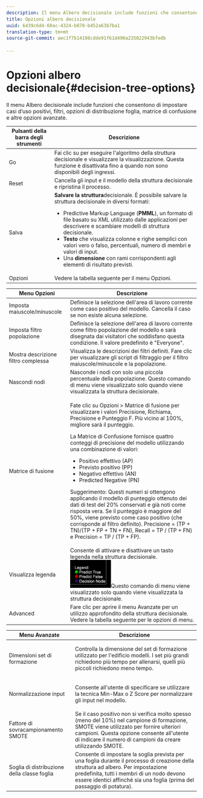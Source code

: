 ```yaml
---
description: Il menu Albero decisionale include funzioni che consentono di impostare casi d’uso positivi, filtri, opzioni di distribuzione foglia, matrice di confusione e altre opzioni avanzate.
title: Opzioni albero decisionale
uuid: 6439c6d4-60ac-4324-b870-b452a63b7ba1
translation-type: tm+mt
source-git-commit: aec1f7b14198cdde91f61d490a235022943bfedb

---
```



# Opzioni albero decisionale{#decision-tree-options}

Il menu Albero decisionale include funzioni che consentono di impostare casi d’uso positivi, filtri, opzioni di distribuzione foglia, matrice di confusione e altre opzioni avanzate.

<table id="table_0CBCCB0856E2469EBE8846B413CAB114"> 
 <thead> 
  <tr> 
   <th colname="col1" class="entry"> Pulsanti della barra degli strumenti </th> 
   <th colname="col2" class="entry"> Descrizione </th> 
  </tr>
 </thead>
 <tbody> 
  <tr> 
   <td colname="col1"> Go </td> 
   <td colname="col2"> Fai clic su per eseguire l'algoritmo della struttura decisionale e visualizzare la visualizzazione. Questa funzione è disattivata fino a quando non sono disponibili degli ingressi. </td> 
  </tr> 
  <tr> 
   <td colname="col1"> Reset </td> 
   <td colname="col2"> Cancella gli input e il modello della struttura decisionale e ripristina il processo. </td> 
  </tr> 
  <tr> 
   <td colname="col1"> Salva </td> 
   <td colname="col2"><b>Salvare la struttura</b>decisionale. È possibile salvare la struttura decisionale in diversi formati: 
    <ul id="ul_F7C7836C06D64912893113E8EEA05704"> 
     <li id="li_D2D8451A679243F1BC67C3B80CA5F83F">Predictive Markup Language (<b>PMML</b>), un formato di file basato su XML utilizzato dalle applicazioni per descrivere e scambiare modelli di struttura decisionale. </li> 
     <li id="li_88C4B3E050CA4EFC9B7FA8BD446A9C55"><b>Testo</b> che visualizza colonne e righe semplici con valori vero o falso, percentuali, numero di membri e valori di input. </li> 
     <li id="li_3F871B88F3FA41E9B95EFF5A181E3D57">Una <b>dimensione</b> con rami corrispondenti agli elementi di risultato previsti. </li> 
    </ul> </td> 
  </tr> 
  <tr> 
   <td colname="col1"> Opzioni </td> 
   <td colname="col2"> Vedere la tabella seguente per il menu Opzioni. </td> 
  </tr> 
 </tbody> 
</table>

<table id="table_24D84440D0354C70928E8927624DB255"> 
 <thead> 
  <tr> 
   <th colname="col1" class="entry"> Menu Opzioni </th> 
   <th colname="col2" class="entry"> Descrizione </th> 
  </tr>
 </thead>
 <tbody> 
  <tr> 
   <td colname="col1"> Imposta maiuscole/minuscole </td> 
   <td colname="col2"> Definisce la selezione dell'area di lavoro corrente come caso positivo del modello. Cancella il caso se non esiste alcuna selezione. </td> 
  </tr> 
  <tr> 
   <td colname="col1"> Imposta filtro popolazione </td> 
   <td colname="col2"> Definisce la selezione dell'area di lavoro corrente come filtro popolazione del modello e sarà disegnata dai visitatori che soddisfano questa condizione. Il valore predefinito è "Everyone". </td> 
  </tr> 
  <tr> 
   <td colname="col1"> Mostra descrizione filtro complessa </td> 
   <td colname="col2"> Visualizza le descrizioni dei filtri definiti. Fare clic per visualizzare gli script di filtraggio per il filtro maiuscole/minuscole e la popolazione. </td> 
  </tr> 
  <tr> 
   <td colname="col1"> Nascondi nodi </td> 
   <td colname="col2"> Nasconde i nodi con solo una piccola percentuale della popolazione. Questo comando di menu viene visualizzato solo quando viene visualizzata la struttura decisionale. </td> 
  </tr> 
  <tr> 
   <td colname="col1"> Matrice di fusione </td> 
   <td colname="col2"> <p>Fate clic su <span class="uicontrol"> Opzioni</span> &gt; <span class="uicontrol"> Matrice</span> di fusione per visualizzare i valori Precisione, Richiama, Precisione e Punteggio F. Più vicino al 100%, migliore sarà il punteggio. </p> <p>La Matrice di Confusione fornisce quattro conteggi di precisione del modello utilizzando una combinazione di valori: 
     <ul id="ul_D9D512F5D74B44BDBD27B1912DF4CB02"> 
      <li id="li_28C541DF1CB543FEAF2D13C2F329DB52">Positivo effettivo (AP) </li> 
      <li id="li_56233006A1544D95A72CE096CA55C1E6">Previsto positivo (PP) </li> 
      <li id="li_375FB2D6A0A3418A9AD377C9EBB65386">Negativo effettivo (AN) </li> 
      <li id="li_07A5D23A36BA4D448C25C1414836EB8E">Predicted Negative (PN) </li> 
     </ul> </p> <p>Suggerimento:  Questi numeri si ottengono applicando il modello di punteggio ottenuto dei dati di test del 20% conservati e già noti come risposta vera. Se il punteggio è maggiore del 50%, viene previsto come caso positivo (che corrisponde al filtro definito). Precisione = (TP + TN)/(TP + FP + TN + FN), Recall = TP / (TP + FN) e Precision = TP / (TP + FP). </p> </td> 
  </tr> 
  <tr> 
   <td colname="col1"> Visualizza legenda </td> 
   <td colname="col2">Consente di attivare e disattivare un tasto legenda nella struttura decisionale. <img placement="break" id="image_D5B9415A48C04619955BD96970F720A1" src="assets/decison_tree_legend.png" />Questo comando di menu viene visualizzato solo quando viene visualizzata la struttura decisionale. </td> 
  </tr> 
  <tr> 
   <td colname="col1"> Advanced </td> 
   <td colname="col2"> Fare clic per aprire il menu Avanzate per un utilizzo approfondito della struttura decisionale. Vedere la tabella seguente per le opzioni di menu. </td> 
  </tr> 
 </tbody> 
</table>

<table id="table_91E4A74BFB224ABD889147324AC2910F"> 
 <thead> 
  <tr> 
   <th colname="col1" class="entry"> Menu Avanzate </th> 
   <th colname="col2" class="entry"> Descrizione </th> 
  </tr>
 </thead>
 <tbody> 
  <tr> 
   <td colname="col1"> Dimensioni set di formazione </td> 
   <td colname="col2"> <p>Controlla la dimensione del set di formazione utilizzato per l'edificio modelli. I set più grandi richiedono più tempo per allenarsi, quelli più piccoli richiedono meno tempo. </p> </td> 
  </tr> 
  <tr> 
   <td colname="col1"> Normalizzazione input </td> 
   <td colname="col2"> <p> Consente all'utente di specificare se utilizzare la tecnica Min-Max o Z Score per normalizzare gli input nel modello. </p> </td> 
  </tr> 
  <tr> 
   <td colname="col1"> Fattore di sovracampionamento SMOTE </td> 
   <td colname="col2"> Se il caso positivo non si verifica molto spesso (meno del 10%) nel campione di formazione, SMOTE viene utilizzato per fornire ulteriori campioni. Questa opzione consente all'utente di indicare il numero di campioni da creare utilizzando SMOTE. </td> 
  </tr> 
  <tr> 
   <td colname="col1"> Soglia di distribuzione della classe foglia </td> 
   <td colname="col2"> Consente di impostare la soglia prevista per una foglia durante il processo di creazione della struttura ad albero. Per impostazione predefinita, tutti i membri di un nodo devono essere identici affinché sia una foglia (prima del passaggio di potatura). </td> 
  </tr> 
 </tbody> 
</table>

